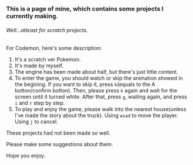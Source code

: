 ### This is a page of mine, which contains some projects I currently making.

###### Well...atleast for scratch projects.

For Codemon, here's some description:
 1. It's a scratch ver Pokemon.
 2. It's made by myself.
 3. The engine has been made about half, but there's just little content.
 4. To enter the game, you should watch or skip the animation showed in the begining.
    If you want to skip it, press `k`(equals to the A botton/confirm botton).
    Then, please press `k` again and wait for the screen until it turned white.
    After that, press `g`, waiting again, and press `i` and `r` step by step.
 5. To play and enjoy the game, please walk into the nearest house(unless I've made the story about the truck).
    Using `wsad` to move the player. Using `j` to cancel.

These projects had not been made so well.

Please make some suggestions about them.

Hope you enjoy.
